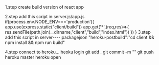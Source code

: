 1.step
create build version of react app

2.step
add this script in server.js/app.js 
 if(process.env.NODE_ENV==='production'){
    app.use(express.static("client/build"))
    app.get('*',(req,res)=>{
        res.sendFile(path.join(__dirname,"client","build","index.html"))
    })
}
3.step
add this script in server---- packagejson
 "heroku-postbuild":"cd client && npm install && npm run build"

 4.step
 connect to heroku... 
 heoku login
 git add .
 git commit -m ""
 git push heroku master
 heroku open